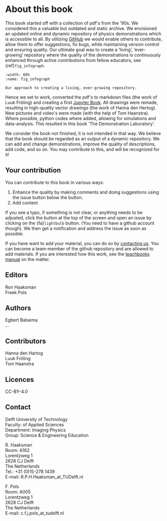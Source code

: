 # About this book

This book started off with a collection of pdf's from the '90s. We considered this a valuable but outdated and static archive. We envisioned an updated online and dynamic repository of physics demonstrations which is accessible to all. By utilizing [GitHub](https://github.com) we would enable others to contribute, allow them to offer suggestions, fix bugs, while maintaining version control and ensuring quality. Our ultimate goal was to create a ‘living’, ‘ever-growing’ repository where the quality of the demonstrations is continuously enhanced through active contributions from fellow educators, see {ref}`fig_infograph`. 

```{figure} Infographic.png
:width: 60%
:name: fig_infograph

Our approach to creating a living, ever-growing repository.
```

Hence we set to work, converted the pdf's to markdown files (the work of Luuk Fröling) and creating a first [Jupyter Book](https://jupyterbook.org/). All drawings were remade, resulting in high-quality vector drawings (the work of Hanna den Hertog). New pictures and video's were made (with the help of Tom Haanstra). Where possible, python codes where added, allowing for simulations and data-analysis. This resulted in this book 'The Demonstration Laboratory'. 

We consider the book not finished, it is not intended in that way. We believe that the book should be regarded as an output of a dynamic repository. We can add and change demonstrations, improve the quality of descriptions, add code, and so on. You may contribute to this, and will be recognized for it! 


## Your contribution

You can contribute to this book in various ways: 
1. Enhance the quality by making comments and doing suggestions using the issue button <i class="fa-solid fa-lightbulb"></i> below the  <i class="fa-brands fa-github"></i> button.
2. Add content

If you see a typo, if something is not clear, or anything needs to be adjusted, click the <i class="fa-brands fa-github"></i> button at the top of the screen and open an issue by clicking on the {fa}`lightbulb` button. (You need to have a github account though). We then get a notification and address the issue as soon as possible.

If you have want to add your material, you can do so by [contacting us](c.f.j.pols@tudelft.nl). You can become a team-member of the github repository and are allowed to add materials. If you are interested how this work, see the [teachbooks manual](https://teachbooks.io/manual/workflows/collaboration.html) on the matter.

## Editors
Ron Haaksman  
Freek Pols

## Authors
Egbert Balsema  
...

## Contributors
Hanna den Hartog  
Luuk Fröling  
Tom Haanstra

## Licences
CC-BY-4.0

## Contact

Delft University of Technology\
Faculty: of Applied Sciences\
Department: Imaging Physics\
Group: Science & Engineering Education 

R. Haaksman\
Room: A162\
Lorentzweg 1\
2628 CJ Delft\
The Netherlands\
Tel.: +31 (0)15-278 1439\
E-mail: R.P.H.Haaksman_at_TUDelft.nl

F. Pols\
Room: A005\
Lorentzweg 1\
2628 CJ Delft\
The Netherlands\
E-mail: c.f.j.pols_at_tudelft.nl

